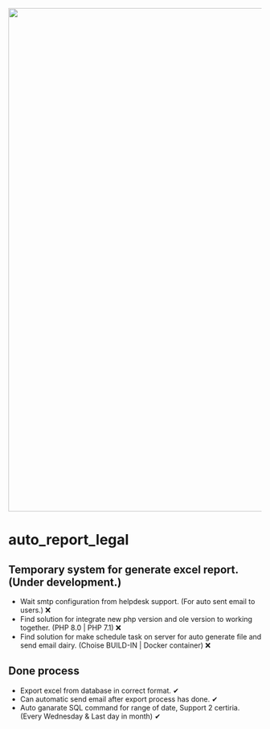 <p align="center"><a href="https://dhl.com" target="_blank"><img src="https://upload.wikimedia.org/wikipedia/commons/thumb/a/ac/DHL_Logo.svg/2560px-DHL_Logo.svg.png" width="1000"></a></p>

# auto_report_legal

## Temporary system for generate excel report. (Under development.)

- Wait smtp configuration from helpdesk support. (For auto sent email to users.) ❌
- Find solution for integrate new php version and ole version to working together. (PHP 8.0 | PHP 7.1) ❌
- Find solution for make schedule task on server for auto generate file and send email dairy. (Choise BUILD-IN | Docker container) ❌

## Done process

- Export excel from database in correct format. ✔ 
- Can automatic send email after export process has done. ✔
- Auto ganarate SQL command for range of date, Support 2 certiria. (Every Wednesday & Last day in month) ✔

